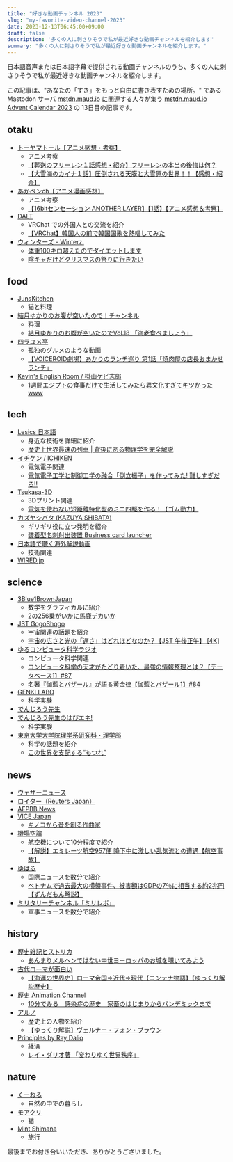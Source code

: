 ```yaml
---
title: "好きな動画チャンネル 2023"
slug: "my-favorite-video-channel-2023"
date: 2023-12-13T06:45:00+09:00
draft: false
description: '多くの人に刺さりそうで私が最近好きな動画チャンネルを紹介します'
summary: "多くの人に刺さりそうで私が最近好きな動画チャンネルを紹介します。"
---
```


日本語音声または日本語字幕で提供される動画チャンネルのうち、多くの人に刺さりそうで私が最近好きな動画チャンネルを紹介します。

この記事は、"あなたの「すき」をもっと自由に書き表すための場所。" である Mastodon サーバ [mstdn.maud.io](https://mstdn.maud.io/) に関連する人々が集う [mstdn.maud.io Advent Calendar 2023](https://adventar.org/calendars/8566) の 13日目の記事です。

## otaku
- [トーヤマトール【アニメ感想・考察】](https://www.youtube.com/@toolanimekansou)
    - アニメ考察
    - [【葬送のフリーレン１話感想・紹介】フリーレンの本当の後悔は何？](https://www.youtube.com/watch?v=LxBbacYk1p8&list=PL_HKYGOsq_e0CXUbxcPTNoDVb8p41cfAJ)
    - [【大雪海のカイナ１話】圧倒される天膜と大雪原の世界！！【感想・紹介】](https://www.youtube.com/watch?v=7GJ43VZpH44&list=PL_HKYGOsq_e1lN09hruxxabGyvZ0p-9Vf)
- [あかペンch【アニメ漫画感想】](https://www.youtube.com/@ch-de7km)
    - アニメ考察
    - [【16bitセンセーション ANOTHER LAYER】【1話】【アニメ感想＆考察】](https://www.youtube.com/watch?v=ojRCx-O6qd8&list=PL85uIcvpeLBAW7mGImoMM-PqV4CewqEsO)
- [DALT](https://www.youtube.com/@DirtyALT)
    - VRChat での外国人との交流を紹介
    - [【VRChat】韓国人の前で韓国国歌を熱唱してみた](https://www.youtube.com/watch?v=1pUOVp5-C1A)
- [ウィンターズ - Winterz.](https://www.youtube.com/@VtuberWinterz)
    - [体重100キロ超えたのでダイエットします](https://www.youtube.com/watch?v=R1kGGW0X77s)
    - [陰キャだけどクリスマスの祭りに行きたい](https://www.youtube.com/watch?v=3X2yG7gvM-E)

## food
- [JunsKitchen](https://www.youtube.com/user/JunsKitchen)
    - 猫と料理
- [結月ゆかりのお腹が空いたので！チャンネル](https://www.youtube.com/channel/UCGtJeud3GXC2dERJy_IYEYQ)
    - 料理
    - [結月ゆかりのお腹が空いたのでVol.18 「海老食べましょう」](https://www.youtube.com/watch?v=YY-XIsampfc&list=PLUO6PCve0AuTq780H3C4jARGogNC4rtka)
- [四ラユメ亭](https://www.youtube.com/@user-ul4uc6sv5q)
    - 孤独のグルメのような動画
    - [【VOICEROID劇場】あかりのランチ巡り 第1話「焼肉屋の店長おまかせランチ」](https://www.youtube.com/watch?v=HiHlScX8eRY&list=PLJu88KNgJuiakLgOf9wZP8MBOA-NzwEA2)
- [Kevin's English Room / 掛山ケビ志郎](https://www.youtube.com/@KevinsEnglishRoom)
    - [1週間エジプトの食事だけで生活してみたら異文化すぎてキツかったwww](https://www.youtube.com/watch?v=nDD8rQp_9M0)

## tech
- [Lesics 日本語](https://www.youtube.com/channel/UCoDboBE4RdYxZESjI__z7zQ)
    - 身近な技術を詳細に紹介
    - [歴史上世界最速の列車 | 背後にある物理学を完全解説](https://www.youtube.com/watch?v=Di17Q_vIDN8)
- [イチケン / ICHIKEN](https://www.youtube.com/@ICHIKEN1)
    - 電気電子関連
    - [電気電子工学と制御工学の融合「倒立振子」を作ってみた! 難しすぎだろ!!](https://www.youtube.com/watch?v=FXNtDEfyKpI)
- [Tsukasa-3D](https://www.youtube.com/@Tsukasa3D)
    - 3Dプリント関連
    - [電気を使わない短距離特化型のミニ四駆を作る！【ゴム動力】](https://www.youtube.com/watch?v=4Vv0KB4yg80)
- [カズヤシバタ (KAZUYA SHIBATA)](https://www.youtube.com/@seevua)
    - ギリギリ役に立つ発明を紹介
    - [装着型名刺射出装置 Business card launcher](https://www.youtube.com/watch?v=P22Dr_1HQ4U)
- [日本語で聴く海外解説動画](https://www.youtube.com/@user-lf7bs9vi4k)
    - 技術関連
- [WIRED.jp](https://www.youtube.com/user/wiredjplive)

## science
- [3Blue1BrownJapan](https://www.youtube.com/@3Blue1BrownJapan)
    - 数学をグラフィカルに紹介
    - [2の256乗がいかに馬鹿デカいか](https://www.youtube.com/watch?v=tWAS8JijPJY)
- [JST GogoShogo](https://www.youtube.com/@jstgogoshogo)
    - 宇宙関連の話題を紹介
    - [宇宙の広さと光の「遅さ」はどれほどなのか？【JST 午後正午】 [4K]](https://www.youtube.com/watch?v=8asMGCrrM04)
- [ゆるコンピュータ科学ラジオ](https://www.youtube.com/@yurucom)
    - コンピュータ科学関連
    - [コンピュータ科学の天才がたどり着いた、最強の情報整理とは？【データベース1】#87](https://www.youtube.com/watch?v=_O27bsV0IVk)
    - [名著『伽藍とバザール』が語る黄金律【伽藍とバザール1】#84](https://www.youtube.com/watch?v=w8G839nOIZY)
- [GENKI LABO](https://www.youtube.com/@GENKILABO)
    - 科学実験
- [でんじろう先生](https://www.youtube.com/@DenjiroScience)
- [でんじろう先生のはぴエネ!](https://www.youtube.com/@hapiene)
    - 科学実験
- [東京大学大学院理学系研究科・理学部](https://www.youtube.com/channel/UCrapqHgq--AdzOjjP64otvA)
    - 科学の話題を紹介
    - [この世界を支配する“もつれ”](https://www.youtube.com/watch?v=UXQPQVZOnnc)

## news
- [ウェザーニュース](https://www.youtube.com/user/weathernews)
- [ロイター（Reuters Japan）](https://www.youtube.com/c/ReutersJapan)
- [AFPBB News](https://www.youtube.com/@afpbbnews223)
- [VICE Japan](https://www.youtube.com/user/VICEjpch)
    - [キノコから音を創る作曲家](https://www.youtube.com/watch?v=pinW8mIKpmQ)
- [機場空論](https://www.youtube.com/channel/UC5-25wJafhl9AS4F-k4_eeg)
    - 航空機について10分程度で紹介
    - [【解説】エミレーツ航空957便 降下中に激しい乱気流との遭遇【航空事故】](https://www.youtube.com/watch?v=-Uuj-OQl3lU)
- [ゆはる](https://www.youtube.com/@Yuharumuri)
    - 国際ニュースを数分で紹介
    - [ベトナムで過去最大の横領事件、被害額はGDPの7％に相当する約2兆円【ずんだもん解説】](https://www.youtube.com/watch?v=SJfzdfUs5ZY)
- [ミリタリーチャンネル「ミリレポ」](https://www.youtube.com/channel/UCrtaR-6vfJfZXC1WX0ao2nw)
    - 軍事ニュースを数分で紹介

## history
- [歴史雑記ヒストリカ](https://www.youtube.com/@mond_historica)
    - [あんまりメルヘンではない中世ヨーロッパのお城を覗いてみよう](https://www.youtube.com/watch?v=7FzR9xN3L78)
- [古代ローマが面白い](https://www.youtube.com/@SPQRJapan)
    - [【海運の世界史】ローマ帝国⇒近代⇒現代【コンテナ物語】【ゆっくり解説歴史】](https://www.youtube.com/watch?v=PysKlq9CRyA)
- [歴史 Animation Channel](https://www.youtube.com/channel/UCjKCqMq8GZHJN47Xx3pUYyQ)
    - [10分でみる　感染症の歴史　家畜のはじまりからパンデミックまで](https://www.youtube.com/watch?v=Q-WWk1yjBpQ)
- [アルノ](https://www.youtube.com/@user-db7cz2hj2q)
    - 歴史上の人物を紹介
    - [【ゆっくり解説】ヴェルナー・フォン・ブラウン](https://www.youtube.com/watch?v=89hL2HuFdwA)
- [Principles by Ray Dalio](https://www.youtube.com/@principlesbyraydalio)
    - 経済
    - [レイ・ダリオ著 「変わりゆく世界秩序」](https://www.youtube.com/watch?v=y3oy8y0EljY)

## nature
- [くーねる](https://www.youtube.com/channel/UCReaB8qT601BFDDw6Pnymvw)
    - 自然の中での暮らし
- [モアクリ](https://www.youtube.com/user/lowdope)
    - 猫
- [Mint Shimana](https://www.youtube.com/channel/UCHsiBhqFCwHPrqYnfA-9DSw)
    - 旅行

最後までお付き合いいただき、ありがとうございました。
